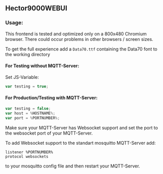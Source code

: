 ## **Hector9000WEBUI**

### Usage:

This frontend is tested and optimized only on a 800x480 Chromium browser. There could occur problems in other browsers / screen sizes.

To get the full experience add a `Data70.ttf` containing the Data70 font to the working directory

#### For Testing without MQTT-Server:

Set JS-Variable:  
```javascript
var testing = true;
```

#### For Production/Testing with MQTT-Server:
```javascript
var testing = false;
var host = %HOSTNAME%;
var port = %PORTNUMBER%;
```
Make sure your MQTT-Server has Websocket support and set the 
port to the websocket port of your MQTT-Server.

To add Websocket support to the standart mosquitto MQTT-Server add:

    listener %PORTNUMBER%
    protocol websockets

to your mosquitto config file and then restart your MQTT-Server.